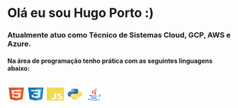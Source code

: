 # Olá eu sou Hugo Porto :)
### Atualmente atuo como Técnico de Sistemas Cloud, GCP, AWS e Azure.
#### Na área de programação tenho prática com as seguintes linguagens abaixo:

<div style="display: inline_block"><br>
  <img align="center" alt="" height="30" width="40" src="https://raw.githubusercontent.com/devicons/devicon/master/icons/html5/html5-original.svg">
  <img align="center" alt="Hugo-CSS" height="30" width="40" src="https://raw.githubusercontent.com/devicons/devicon/master/icons/css3/css3-original.svg">
  <img align="center" alt="Hugo" height="30" width="40" src="https://raw.githubusercontent.com/devicons/devicon/master/icons/javascript/javascript-plain.svg">
  <img align="center" alt="Hugo-Python" height="30" width="40" src="https://raw.githubusercontent.com/devicons/devicon/master/icons/python/python-original.svg">
  <img align="center" alt="Hugo-Python" height="30" width="40" src="https://raw.githubusercontent.com/devicons/devicon/master/icons/java/java-original.svg">
  </div>
  
